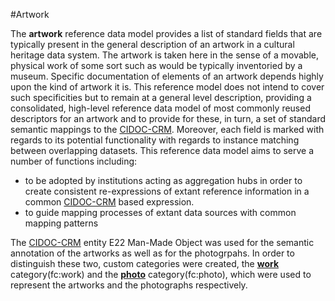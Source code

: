 #Artwork 

The __artwork__ reference data model provides a list of standard fields that are typically present in the general description of an artwork in a cultural heritage data system. The artwork is taken here in the sense of a movable, physical work of some sort such as would be typically inventoried by a museum. Specific documentation of elements of an artwork depends highly upon the kind of artwork it is. This reference model does not intend to cover such specificities but to remain at a general level description, providing a consolidated, high-level reference data model of most commonly reused descriptors for an artwork and to provide for these, in turn, a set of standard semantic mappings to the [CIDOC-CRM](cidoc-crm.org).
Moreover, each field is marked with regards to its potential functionality with regards to instance matching between overlapping datasets. This reference data model aims to serve a number of functions including:


* to be adopted by institutions acting as aggregation hubs in order to create consistent re-expressions of extant reference information in a common [CIDOC-CRM](cidoc-crm.org) based expression.
* to guide mapping processes of extant data sources with common mapping patterns


The [CIDOC-CRM](cidoc-crm.org) entity E22 Man-Made Object was used for the semantic annotation of the artworks as well as for the photogrpahs. In order to distinguish these two, custom categories were created, the __[work](Artwork.md)__ category(fc:work) and the __[photo](Photo.md)__ category(fc:photo), which were used to represent the artworks and the photographs respectively.

